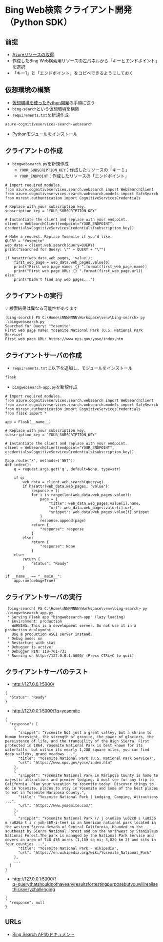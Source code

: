 # Bing Web検索 クライアント開発（Python SDK）

## 前提

- [Azureリソースの取得](acs-resource.md)
- 作成したBing Web検索用リソースの左パネルから「キーとエンドポイント」を選択
- 「キー1」と「エンドポイント」をコピペできるようにしておく

## 仮想環境の構築

- [仮想環境を使ったPython開発](python-venv.md)の手順に従う
- `bing-search`という仮想環境を構築
- `requirements.txt`を新規作成
```
azure-cognitiveservices-search-websearch
```
- Pythonモジュールをインストール

## クライアントの作成

- `bingwebsearch.py`を新規作成
  - `YOUR_SUBSCRIPTION_KEY`：作成したリソースの「キー１」
  - `YOUR_ENDPOINT`：作成したリソースの「エンドポイント」

```
# Import required modules.
from azure.cognitiveservices.search.websearch import WebSearchClient
from azure.cognitiveservices.search.websearch.models import SafeSearch
from msrest.authentication import CognitiveServicesCredentials

# Replace with your subscription key.
subscription_key = "YOUR_SUBSCRIPTION_KEY"

# Instantiate the client and replace with your endpoint.
client = WebSearchClient(endpoint="YOUR_ENDPOINT", credentials=CognitiveServicesCredentials(subscription_key))

# Make a request. Replace Yosemite if you'd like.
QUERY = "Yosemite"
web_data = client.web.search(query=QUERY)
print("Searched for Query: \"" + QUERY + "\"")

if hasattr(web_data.web_pages, 'value'):
    first_web_page = web_data.web_pages.value[0]
    print("First web page name: {} ".format(first_web_page.name))
    print("First web page URL: {} ".format(first_web_page.url))
else:
    print("Didn't find any web pages...")
```

## クライアントの実行

:bulb: 検索結果は異なる可能性があります

```
(bing-search) PS C:\Home\sNNNNNNN\Workspace\venv\bing-search> py .\bingwebsearch.py
Searched for Query: "Yosemite"
First web page name: Yosemite National Park (U.S. National Park Service) 
First web page URL: https://www.nps.gov/yose/index.htm
```

## クライアントサーバの作成

- `requirements.txt`に以下を追加し、モジュールをインストール

```
flask
```

- `bingwebsearch-app.py`を新規作成

```
# Import required modules.
from azure.cognitiveservices.search.websearch import WebSearchClient
from azure.cognitiveservices.search.websearch.models import SafeSearch
from msrest.authentication import CognitiveServicesCredentials
from flask import *

app = Flask(__name__)

# Replace with your subscription key.
subscription_key = "YOUR_SUBSCRIPTION_KEY"

# Instantiate the client and replace with your endpoint.
client = WebSearchClient(endpoint="YOUR_ENDPOINT", credentials=CognitiveServicesCredentials(subscription_key))

@app.route("/", methods=['GET'])
def index():
    q = request.args.get('q', default=None, type=str)

    if q:
        web_data = client.web.search(query=q)
        if hasattr(web_data.web_pages, 'value'):
            response = []
            for i in range(len(web_data.web_pages.value)):
                page = {
                    "title": web_data.web_pages.value[i].name,
                    "url": web_data.web_pages.value[i].url,
                    "snippet": web_data.web_pages.value[i].snippet
                }
                response.append(page)
            return {
                "response": response
            }
        else:
            return {
                "response": None
            }
    else:
        return {
            "Status": "Ready"
        }

if __name__ == "__main__":
    app.run(debug=True)
```

## クライアントサーバの実行

```
 (bing-search) PS C:\Home\sNNNNNNN\Workspace\venv\bing-search> py .\bingwebsearch-app.py
 * Serving Flask app "bingwebsearch-app" (lazy loading)
 * Environment: production
   WARNING: This is a development server. Do not use it in a production deployment.
   Use a production WSGI server instead.
 * Debug mode: on
 * Restarting with stat
 * Debugger is active!
 * Debugger PIN: 119-761-731
 * Running on http://127.0.0.1:5000/ (Press CTRL+C to quit)
```

## クライアントサーバのテスト

- http://127.0.0.1:5000/

```
{
  "Status": "Ready"
}
```

- http://127.0.0.1:5000/?q=yosemite

```
{
  "response": [
    {
      "snippet": "Yosemite Not just a great valley, but a shrine to human foresight, the strength of granite, the power of glaciers, the persistence of life, and the tranquility of the High Sierra. First protected in 1864, Yosemite National Park is best known for its waterfalls, but within its nearly 1,200 square miles, you can find deep valleys, grand meadows ...", 
      "title": "Yosemite National Park (U.S. National Park Service)", 
      "url": "https://www.nps.gov/yose/index.htm"
    }, 
    {
      "snippet": "Yosemite National Park in Mariposa County is home to majestic attractions and premier lodging. A must see for any trip to California. Plan your vacation to Yosemite today! Discover things to do in Yosemite, places to stay in Yosemite and some of the best places to eat in Yosemite Mariposa County.", 
      "title": "Yosemite National Park | Lodging, Camping, Attractions ...", 
      "url": "https://www.yosemite.com/"
    }, 
    {
      "snippet": "Yosemite National Park (/ j o\u028a \u02c8 s \u025b m \u026a t i / yoh-SEM-i-tee) is an American national park located in the western Sierra Nevada of Central California, bounded on the southeast by Sierra National Forest and on the northwest by Stanislaus National Forest.The park is managed by the National Park Service and covers an area of 748,436 acres (1,169 sq mi; 3,029 km 2) and sits in four counties ...", 
      "title": "Yosemite National Park - Wikipedia", 
      "url": "https://en.wikipedia.org/wiki/Yosemite_National_Park"
    }, 
    ...
  ]
}
```

- http://127.0.0.1:5000/?q=querythatshouldnothaveanyresultsfortestingpurposebutyouwillrealisethisisverychallenging

```
{
  "response": null
}
```

## URLs

- [Bing Search APIのドキュメント](https://docs.microsoft.com/ja-jp/azure/cognitive-services/bing-web-search/)